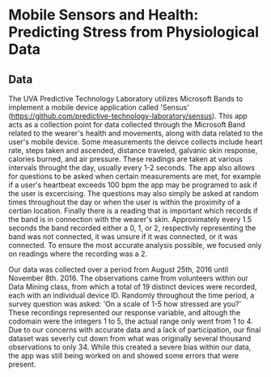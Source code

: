 # Mobile Sensors and Health: Predicting Stress from Physiological Data

## Data
The UVA Predictive Technology Laboratory utilizes Microsoft Bands to implement a mobile device application called 'Sensus'
(https://github.com/predictive-technology-laboratory/sensus). This app acts as a collection point for data collected through the Microsoft Band related to the wearer's health and movements, along with data related to the user's mobile device. Some measurements the deivce collects include heart rate, steps taken and ascended, distance traveled, galvanic skin response, calories burned, and air pressure. These readings are taken at various intervals throught the day, usually every 1-2 seconds. The app also allows for questions to be asked when certain measurements are met, for example if a user's heartbeat exceeds 100 bpm the app may be programed to ask if the user is excercising. The questions may also simply be asked at random times throughout the day or when the user is within the proximity of a certian location. Finally there is a reading that is important which records if the band is in connection with the wearer's skin. Approximately every 1.5 seconds the band recorded either a 0, 1, or 2, respectivly representing the band was not connected, it was unsure if it was connected, or it was connected. To ensure the most accurate analysis possible, we focused only on readings where the recording was a 2.

Our data was collected over a period from August 25th, 2016 until November 8th. 2016. The observations came from volunteers within our Data Mining class, from which a total of 19 distinct devices were recorded, each with an individual device ID. Randomly throughout the time period, a survey question was asked: 'On a scale of 1-5 how stressed are you?' These recordings represented our response variable, and altough the codomain were the integers 1 to 5, the actual range only went from 1 to 4. Due to our concerns with accurate data and a lack of participation, our final dataset was severly cut down from what was originally several thousand observations to only 34. While this created a severe bias within our data, the app was still being worked on and showed some errors that were present.
